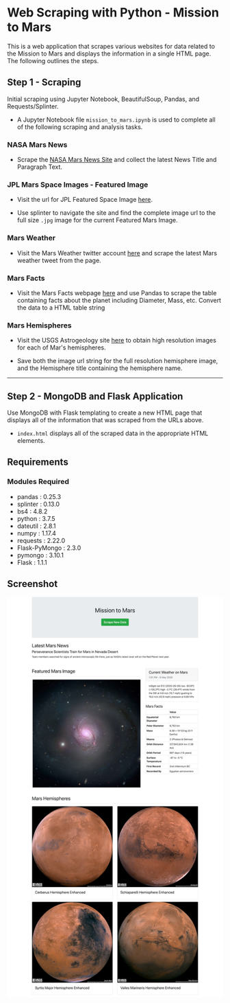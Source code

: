 # Web Scraping with Python - Mission to Mars

This is a web application that scrapes various websites for data related to the Mission to Mars and displays the information in a single HTML page. The following outlines the steps.

## Step 1 - Scraping

Initial scraping using Jupyter Notebook, BeautifulSoup, Pandas, and Requests/Splinter.

* A Jupyter Notebook file `mission_to_mars.ipynb` is used to complete all of the following scraping and analysis tasks.

### NASA Mars News

* Scrape the [NASA Mars News Site](https://mars.nasa.gov/news/) and collect the latest News Title and Paragraph Text.

### JPL Mars Space Images - Featured Image

* Visit the url for JPL Featured Space Image [here](https://www.jpl.nasa.gov/spaceimages/?search=&category=Mars).

* Use splinter to navigate the site and find the complete image url to the full size `.jpg` image for the current Featured Mars Image.

### Mars Weather

* Visit the Mars Weather twitter account [here](https://twitter.com/marswxreport?lang=en) and scrape the latest Mars weather tweet from the page.

### Mars Facts

* Visit the Mars Facts webpage [here](https://space-facts.com/mars/) and use Pandas to scrape the table containing facts about the planet including Diameter, Mass, etc. Convert the data to a HTML table string

### Mars Hemispheres

* Visit the USGS Astrogeology site [here](https://astrogeology.usgs.gov/search/results?q=hemisphere+enhanced&k1=target&v1=Mars) to obtain high resolution images for each of Mar's hemispheres.

* Save both the image url string for the full resolution hemisphere image, and the Hemisphere title containing the hemisphere name.

- - -

## Step 2 - MongoDB and Flask Application

Use MongoDB with Flask templating to create a new HTML page that displays all of the information that was scraped from the URLs above.

* `index.html` displays all of the scraped data in the appropriate HTML elements.

## Requirements
### Modules Required
* pandas           : 0.25.3
* splinter         : 0.13.0
* bs4              : 4.8.2
* python           : 3.7.5
* dateutil         : 2.8.1
* numpy            : 1.17.4
* requests         : 2.22.0
* Flask-PyMongo    : 2.3.0
* pymongo          : 3.10.1
* Flask            : 1.1.1
 
 ## Screenshot

 ![Screenshot](https://github.com/alapsraval/web-scraping-application/blob/master/screenshots/flask_app_screenshot.png)
